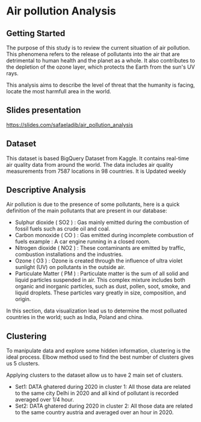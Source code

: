 # Air pollution Analysis



## Getting Started

The purpose of this study is to review the current situation of air pollution. 
This phenomena refers to the release of pollutants into the air that are detrimental to human health and the planet as a whole.
It also contributes to the depletion of the ozone layer, which protects the Earth from the sun's UV rays. 

This analysis aims to describe the level of threat that the humanity is facing, locate the most harmfull area in the world.


## Slides presentation

https://slides.com/safaeladib/air_pollution_analysis


## Dataset

This dataset is based BigQuery Dataset from Kaggle. It contains real-time air quality data from around the world. The data includes air quality measurements from 7587 locations in 98 countries. It is Updated weekly


## Descriptive Analysis

Air pollution is due to the presence of some pollutants, here is a quick definition of the main pollutants that are present in our database:

* Sulphur dioxide ( SO2 ) : Gas mainly emitted during the combustion of fossil fuels such as crude oil and coal.
* Carbon monoxide ( CO ) : Gas emitted during incomplete combustion of fuels example : A car engine running in a closed room.
* Nitrogen dioxide ( NO2 ) : These contaminants are emitted by traffic, combustion installations and the industries.
* Ozone ( O3 ) : Ozone is created through the influence of ultra violet sunlight (UV) on pollutants in the outside air.
* Particulate Matter ( PM ) : Particulate matter is the sum of all solid and liquid particles suspended in air. This complex mixture includes both organic and inorganic particles, such as dust, pollen, soot, smoke, and liquid droplets. These particles vary greatly in size, composition, and origin.

In this section, data visualization lead us to determine the most polluated countries in the world; such as India, Poland and china.


## Clustering

To manipulate data and explore some hidden information, clustering is the ideal process. Elbow method used to find the best number of clusters gives us 5 clusters.

Applying clusters to the dataset allow us to have 2 main set of clusters.
* Set1: DATA ghatered during 2020 in cluster 1: All those data are related to the same city Delhi in 2020 and all kind of pollutant is recorded averaged over 1/4 hour.
* Set2: DATA ghatered during 2020 in cluster 2: All those data are related to the same country austria and averaged over an hour in 2020.





